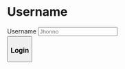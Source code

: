 # Username
<!-- Form for username input -->
<form>
  <label for="user_id">Username</label>
  <input type="text" id="login_username" name="user_id" placeholder="Jhonno" value=""><br>
  <button type="button" id="login_submittion"><h3>Login</h3></button>
</form>

<script>
  let login_button = document.getElementById("login_submittion");
  // After Button Click Saving Username to local storage
  login_button.onclick = function(){
    var username = document.getElementById("login_username").value;
    localStorage.setItem("username", username);
    localStorage.setItem("logged_in", true);
    let logged_in_user = localStorage.getItem("username");
    let login_status = localStorage.getItem("logged_in")
    console.log(logged_in_user);
    console.log(login_status)
    window.location.href = "{{site.baseurl}}/game"
  };  
</script>